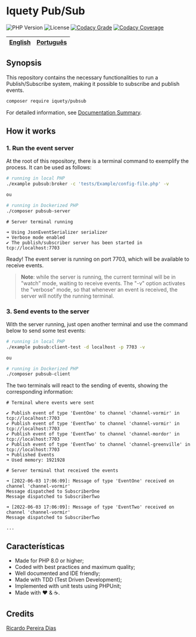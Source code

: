 # Iquety Pub/Sub

![PHP Version](https://img.shields.io/badge/php-%5E8.0-blue)
![License](https://img.shields.io/badge/license-MIT-blue)
[![Codacy Grade](https://app.codacy.com/project/badge/Grade/8b2a8762c63a4c1b9495b066fd00e82d)](https://www.codacy.com/gh/iquety/pubsub/dashboard?utm_source=github.com&amp;utm_medium=referral&amp;utm_content=iquety/pubsub&amp;utm_campaign=Badge_Grade)
[![Codacy Coverage](https://app.codacy.com/project/badge/Coverage/8b2a8762c63a4c1b9495b066fd00e82d)](https://www.codacy.com/gh/iquety/pubsub/dashboard?utm_source=github.com&utm_medium=referral&utm_content=iquety/pubsub&utm_campaign=Badge_Coverage)

[English](readme.md) | [Português](./docs/pt-br/leiame.md)
-- | --

## Synopsis

This repository contains the necessary functionalities to run a Publish/Subscribe system, making it possible to subscribe and publish events.

```bash
composer require iquety/pubsub
```

For detailed information, see [Documentation Summary](docs/en/index.md).

## How it works

### 1. Run the event server

At the root of this repository, there is a terminal command to exemplify the process. It can be used as follows:

```bash
# running in local PHP
./example pubsub:broker -c 'tests/Example/config-file.php' -v

ou

# running in Dockerized PHP
./composer pubsub-server
```

```text
# Server terminal running

➜ Using JsonEventSerializer serializer
➜ Verbose mode enabled
✔ The publish/subscriber server has been started in tcp://localhost:7703
```

Ready! The event server is running on port 7703, which will be available to receive events.

> **Note**: while the server is running, the current terminal will be in "watch" mode, waiting to receive events. The "-v" option activates the "verbose" mode, so that whenever an event is received, the server will notify the running terminal.

### 3. Send events to the server

With the server running, just open another terminal and use the command below to send some test events:

```bash
# running in local PHP
./example pubsub:client-test -d localhost -p 7703 -v

ou

# running in Dockerized PHP
./composer pubsub-client
```

The two terminals will react to the sending of events, showing the corresponding information:

```text
# Terminal where events were sent

✔ Publish event of type 'EventOne' to channel 'channel-vormir' in tcp://localhost:7703
✔ Publish event of type 'EventTwo' to channel 'channel-vormir' in tcp://localhost:7703
✔ Publish event of type 'EventTwo' to channel 'channel-mordor' in tcp://localhost:7703
✔ Publish event of type 'EventTwo' to channel 'channel-greenville' in tcp://localhost:7703
➜ Published Events
➜ Used memory: 1921928
```

```text
# Server terminal that received the events

➜ [2022-06-03 17:06:09]: Message of type 'EventOne' received on channel 'channel-vormir'
Message dispatched to SubscriberOne
Message dispatched to SubscriberTwo

➜ [2022-06-03 17:06:09]: Message of type 'EventTwo' received on channel 'channel-vormir'
Message dispatched to SubscriberTwo

...
```

## Características

- Made for PHP 8.0 or higher;
- Coded with best practices and maximum quality;
- Well documented and IDE friendly;
- Made with TDD (Test Driven Development);
- Implemented with unit tests using PHPUnit;
- Made with :heart: &amp; :coffee:.

## Credits

[Ricardo Pereira Dias](https://www.ricardopedias.com.br)

